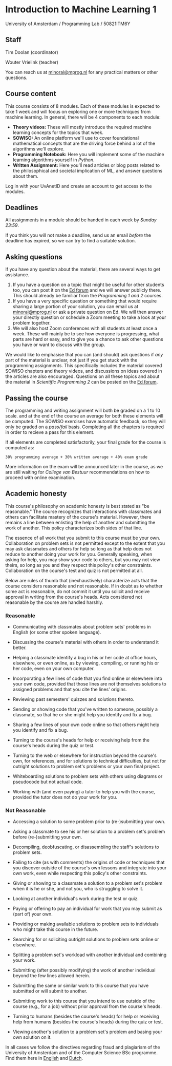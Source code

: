 # Introduction to Machine Learning 1

University of Amsterdam / Programming Lab / 50821ITM6Y

## Staff

Tim Doolan (coordinator)

Wouter Vrielink (teacher)

You can reach us at <minorai@mprog.nl> for any practical matters or other
questions.

## Course content

This course consists of 8 modules. Each of these modules is expected to take 1
week and will focus on exploring one or more techniques from machine learning.
In general, there will be 4 components to each module:

* **Theory videos:** These will mostly introduce the required machine learning concepts for the topics that week.
* **SOWISO:** An online platform we'll use to cover foundational mathematical concepts that are the driving force behind a lot of the algorithms we'll explore.
* **Programming Notebook:** Here you will implement some of the machine learning algorithms yourself in *Python*.
* **Written Assignment:** Here you'll read articles or blog posts related to the philosophical and societal implication of ML, and answer questions about them.

Log in with your UvAnetID and create an account to get access to the modules.

## Deadlines

All assignments in a module should be handed in each week by *Sunday 23:59*.

If you think you will not make a deadline, send us an email *before* the
deadline has expired, so we can try to find a suitable solution. 

## Asking questions

If you have any question about the material, there are several ways to get
assistance.

1. If you have a question on a topic that might be useful for other students
too, you can post it on the [Ed forum](https://us.edstem.org/courses/487/) and
we will answer publicly there. This should already be familiar from
the *Programming 1 and 2* courses.
2. If you have a very specific question or something that would require sharing
a large portion of your solution, you can email us at <minorai@mprog.nl> or ask
a private question on Ed. We will then answer your directly question or
schedule a Zoom meeting to take a look at your problem together.
3. We will also host Zoom conferences with all students at least once a week.
These will mainly be to see how everyone is progressing, what parts are hard or
easy, and to give you a chance to ask other questions you have or want to
discuss with the group.

We would like to emphasise that you can (and should) ask questions if *any*
part of the material is unclear, not just if you get stuck with the programming
assignments. This specifically includes the material covered SOWISO chapters
and theory videos, and discussions on ideas covered in the articles are also
encouraged. Questions on all these topics and about the material in *Scientific
Programming 2* can be posted on the [Ed forum](https://us.edstem.org/courses/487/).

## Passing the course

The programming and writing assignment will both be graded on a 1 to 10 scale.
and at the end of the course an average for both these elements will be
computed. The SOWISO exercises have automatic feedback, so they will only be
graded on a *pass/fail* basis. Completing all the chapters is required in order
to recieve a pass for this element.

If all elements are completed satisfactorily, your final grade for the course
is computed as:

    30% programming average + 30% written average + 40% exam grade

More information on the exam will be announced later in the course, as we are
still waiting for *College van Bestuur* recommendations on how to proceed with
online examination.

## Academic honesty

This course's philosophy on academic honesty is best stated as "be reasonable." The course recognizes that interactions with classmates and others can facilitate mastery of the course's material. However, there remains a line between enlisting the help of another and submitting the work of another. This policy characterizes both sides of that line.

The essence of all work that you submit to this course must be your own. Collaboration on problem sets is not permitted except to the extent that you may ask classmates and others for help so long as that help does not reduce to another doing your work for you. Generally speaking, when asking for help, you may show your code to others, but you may not view theirs, so long as you and they respect this policy's other constraints. Collaboration on the course's test and quiz is not permitted at all.

Below are rules of thumb that (inexhaustively) characterize acts that the course considers reasonable and not reasonable. If in doubt as to whether some act is reasonable, do not commit it until you solicit and receive approval in writing from the course's heads. Acts considered not reasonable by the course are handled harshly.

### Reasonable

- Communicating with classmates about problem sets' problems in English (or some other spoken language).

- Discussing the course's material with others in order to understand it better.

- Helping a classmate identify a bug in his or her code at office hours, elsewhere, or even online, as by viewing, compiling, or running his or her code, even on your own computer.

- Incorporating a few lines of code that you find online or elsewhere into your own code, provided that those lines are not themselves solutions to assigned problems and that you cite the lines' origins.

- Reviewing past semesters' quizzes and solutions thereto.

- Sending or showing code that you've written to someone, possibly a classmate, so that he or she might help you identify and fix a bug.

- Sharing a few lines of your own code online so that others might help you identify and fix a bug.

- Turning to the course's heads for help or receiving help from the course's heads during the quiz or test.

- Turning to the web or elsewhere for instruction beyond the course's own, for references, and for solutions to technical difficulties, but not for outright solutions to problem set's problems or your own final project.

- Whiteboarding solutions to problem sets with others using diagrams or pseudocode but not actual code.

- Working with (and even paying) a tutor to help you with the course, provided the tutor does not do your work for you.

### Not Reasonable

- Accessing a solution to some problem prior to (re-)submitting your own.

- Asking a classmate to see his or her solution to a problem set's problem before (re-)submitting your own.

- Decompiling, deobfuscating, or disassembling the staff's solutions to problem sets.

- Failing to cite (as with comments) the origins of code or techniques that you discover outside of the course's own lessons and integrate into your own work, even while respecting this policy's other constraints.

- Giving or showing to a classmate a solution to a problem set's problem when it is he or she, and not you, who is struggling to solve it.

- Looking at another individual's work during the test or quiz.

- Paying or offering to pay an individual for work that you may submit as (part of) your own.

- Providing or making available solutions to problem sets to individuals who might take this course in the future.

- Searching for or soliciting outright solutions to problem sets online or elsewhere.

- Splitting a problem set's workload with another individual and combining your work.

- Submitting (after possibly modifying) the work of another individual beyond the few lines allowed herein.

- Submitting the same or similar work to this course that you have submitted or will submit to another.

- Submitting work to this course that you intend to use outside of the course (e.g., for a job) without prior approval from the course's heads.

- Turning to humans (besides the course's heads) for help or receiving help from humans (besides the course's heads) during the quiz or test.

- Viewing another's solution to a problem set's problem and basing your own solution on it.

In all cases we follow the directives regarding fraud and plagiarism of the
University of Amsterdam and of the Computer Science
BSc programme. Find them here in [English] and [Dutch].

[Dutch]: http://uva.nl/plagiaat
[English]: https://student.uva.nl/en/content/az/plagiarism-and-fraud/plagiarism-and-fraud.html
